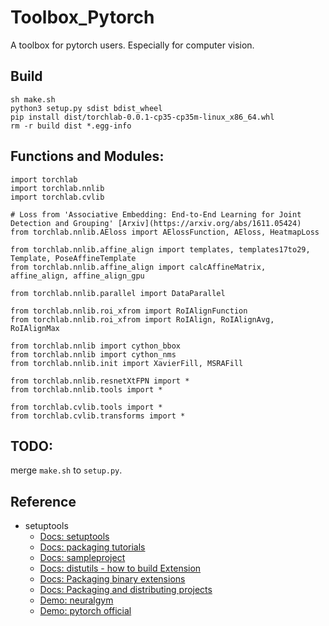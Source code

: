 # Toolbox_Pytorch
A toolbox for pytorch users. Especially for computer vision.

## Build
```
sh make.sh
python3 setup.py sdist bdist_wheel
pip install dist/torchlab-0.0.1-cp35-cp35m-linux_x86_64.whl
rm -r build dist *.egg-info
```

## Functions and Modules:

```
import torchlab
import torchlab.nnlib
import torchlab.cvlib

# Loss from 'Associative Embedding: End-to-End Learning for Joint Detection and Grouping' [Arxiv](https://arxiv.org/abs/1611.05424)
from torchlab.nnlib.AEloss import AElossFunction, AEloss, HeatmapLoss

from torchlab.nnlib.affine_align import templates, templates17to29, Template, PoseAffineTemplate
from torchlab.nnlib.affine_align import calcAffineMatrix, affine_align, affine_align_gpu

from torchlab.nnlib.parallel import DataParallel

from torchlab.nnlib.roi_xfrom import RoIAlignFunction
from torchlab.nnlib.roi_xfrom import RoIAlign, RoIAlignAvg, RoIAlignMax

from torchlab.nnlib import cython_bbox
from torchlab.nnlib import cython_nms
from torchlab.nnlib.init import XavierFill, MSRAFill

from torchlab.nnlib.resnetXtFPN import *
from torchlab.nnlib.tools import *

from torchlab.cvlib.tools import *
from torchlab.cvlib.transforms import *
```


## TODO:
merge `make.sh` to `setup.py`.

## Reference

- setuptools
    - [Docs: setuptools](http://setuptools.readthedocs.io/en/latest/setuptools.html)
    - [Docs: packaging tutorials](https://packaging.python.org/tutorials/packaging-projects/)
    - [Docs: sampleproject](https://github.com/pypa/sampleproject)
    - [Docs: distutils - how to build Extension](https://docs.python.org/2/distutils/setupscript.html)
    - [Docs: Packaging binary extensions](https://packaging.python.org/guides/packaging-binary-extensions/#)
    - [Docs: Packaging and distributing projects](https://packaging.python.org/guides/distributing-packages-using-setuptools/#packages)
    - [Demo: neuralgym](https://github.com/JiahuiYu/neuralgym/blob/master/setup.py)
    - [Demo: pytorch official](https://github.com/pytorch/pytorch/blob/master/setup.py)